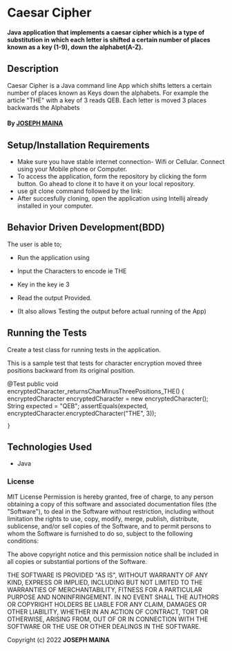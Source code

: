 # Caesar Cipher

#### Java application that implements a caesar cipher which is a type of substitution in which each letter is shifted a certain number of places known as a key (1-9), down the alphabet(A-Z).

## Description

Caesar Cipher is a Java command line App which shifts letters a certain number of places known as Keys down the alphabets. For example the article "THE" with a key of 3 reads QEB. Each letter is moved 3 places backwards the Alphabets

#### By **[JOSEPH MAINA](https://github.com/JOSEPHMAINA1995)**

## Setup/Installation Requirements

- Make sure you have stable internet connection- Wifi or Cellular. Connect using your Mobile phone or Computer.
- To access the application, form the repository by clicking the form button. Go ahead to clone it to have it on your local repository.
- use git clone command followed by the link: 
- After succesfully cloning, open the application using Intellij already installed in your computer.


## Behavior Driven Development(BDD)

The user is able to;

* Run the application using 

* Input the Characters to encode ie THE

* Key in the key ie 3

* Read the output Provided.

* (It also allows Testing the output before actual running of the App)

## Running the Tests 

Create a test class for running tests in the application.

This is a sample test that tests for character encryption moved three positions backward from its original position.

 @Test
    public void encryptedCharacter_returnsCharMinusThreePositions_THE() {
        encryptedCharacter encryptedCharacter = new encryptedCharacter();
        String expected = "QEB";
        assertEquals(expected, encryptedCharacter.encryptedCharacter("THE", 3));

    }

## Technologies Used

- Java 

### License

MIT License
Permission is hereby granted, free of charge, to any person obtaining a copy
of this software and associated documentation files (the "Software"), to deal
in the Software without restriction, including without limitation the rights
to use, copy, modify, merge, publish, distribute, sublicense, and/or sell
copies of the Software, and to permit persons to whom the Software is
furnished to do so, subject to the following conditions:

The above copyright notice and this permission notice shall be included in all
copies or substantial portions of the Software.

THE SOFTWARE IS PROVIDED "AS IS", WITHOUT WARRANTY OF ANY KIND, EXPRESS OR
IMPLIED, INCLUDING BUT NOT LIMITED TO THE WARRANTIES OF MERCHANTABILITY,
FITNESS FOR A PARTICULAR PURPOSE AND NONINFRINGEMENT. IN NO EVENT SHALL THE
AUTHORS OR COPYRIGHT HOLDERS BE LIABLE FOR ANY CLAIM, DAMAGES OR OTHER
LIABILITY, WHETHER IN AN ACTION OF CONTRACT, TORT OR OTHERWISE, ARISING FROM,
OUT OF OR IN CONNECTION WITH THE SOFTWARE OR THE USE OR OTHER DEALINGS IN THE
SOFTWARE.<br>

Copyright (c) 2022 **JOSEPH MAINA**
